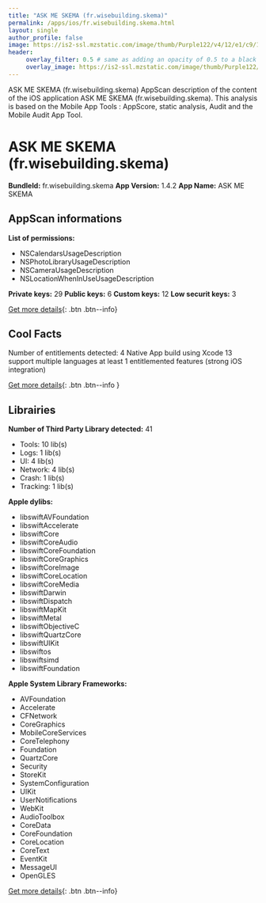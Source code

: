 ```yaml
---
title: "ASK ME SKEMA (fr.wisebuilding.skema)"
permalink: /apps/ios/fr.wisebuilding.skema.html
layout: single
author_profile: false
image: https://is2-ssl.mzstatic.com/image/thumb/Purple122/v4/12/e1/c9/12e1c9b4-48c8-a9f8-e10e-424b008745b4/AppIcon-0-0-1x_U007emarketing-0-0-0-5-0-0-sRGB-0-0-0-GLES2_U002c0-512MB-85-220-0-0.png/512x512bb.jpg
header: 
     overlay_filter: 0.5 # same as adding an opacity of 0.5 to a black background
     overlay_image: https://is2-ssl.mzstatic.com/image/thumb/Purple122/v4/12/e1/c9/12e1c9b4-48c8-a9f8-e10e-424b008745b4/AppIcon-0-0-1x_U007emarketing-0-0-0-5-0-0-sRGB-0-0-0-GLES2_U002c0-512MB-85-220-0-0.png/512x512bb.jpg
---
```

ASK ME SKEMA (fr.wisebuilding.skema) AppScan description of the content of the iOS application ASK ME SKEMA (fr.wisebuilding.skema). This analysis is based on the Mobile App Tools : AppScore, static analysis, Audit and the Mobile Audit App Tool.

# ASK ME SKEMA (fr.wisebuilding.skema)

**BundleId:** fr.wisebuilding.skema
**App Version:** 1.4.2
**App Name:** ASK ME SKEMA


## AppScan informations 

**List of permissions:** 
- NSCalendarsUsageDescription
- NSPhotoLibraryUsageDescription
- NSCameraUsageDescription
- NSLocationWhenInUseUsageDescription
  
  
**Private keys:** 29
**Public keys:** 6
**Custom keys:** 12
**Low securit keys:** 3
  
[Get more details](/pricing.html){: .btn .btn--info}

## Cool Facts

Number of entitlements detected: 4
Native App
build using Xcode 13
support multiple languages
at least 1 entitlemented features (strong iOS integration)
  
[Get more details](/pricing.html){: .btn .btn--info }

## Librairies 
**Number of Third Party Library detected:** 41
- Tools: 10 lib(s)
- Logs: 1 lib(s)
- UI: 4 lib(s)
- Network: 4 lib(s)
- Crash: 1 lib(s)
- Tracking: 1 lib(s)


**Apple dylibs:**
- libswiftAVFoundation
- libswiftAccelerate
- libswiftCore
- libswiftCoreAudio
- libswiftCoreFoundation
- libswiftCoreGraphics
- libswiftCoreImage
- libswiftCoreLocation
- libswiftCoreMedia
- libswiftDarwin
- libswiftDispatch
- libswiftMapKit
- libswiftMetal
- libswiftObjectiveC
- libswiftQuartzCore
- libswiftUIKit
- libswiftos
- libswiftsimd
- libswiftFoundation


**Apple System Library Frameworks:**
- AVFoundation
- Accelerate
- CFNetwork
- CoreGraphics
- MobileCoreServices
- CoreTelephony
- Foundation
- QuartzCore
- Security
- StoreKit
- SystemConfiguration
- UIKit
- UserNotifications
- WebKit
- AudioToolbox
- CoreData
- CoreFoundation
- CoreLocation
- CoreText
- EventKit
- MessageUI
- OpenGLES


  
[Get more details](/pricing.html){: .btn .btn--info}

